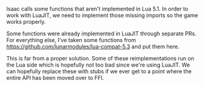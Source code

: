 Isaac calls some functions that aren't implemented in Lua 5.1. In order to work with LuaJIT, we need to implement those missing imports so the game works properly.

Some functions were already implemented in LuaJIT through separate PRs. For everything else, I've taken some functions from https://github.com/lunarmodules/lua-compat-5.3 and put them here.

This is far from a proper solution. Some of these reimplementations run on the Lua side which is hopefully not too bad since we're using LuaJIT. We can hopefully replace these with stubs if we ever get to a point where the entire API has been moved over to FFI.